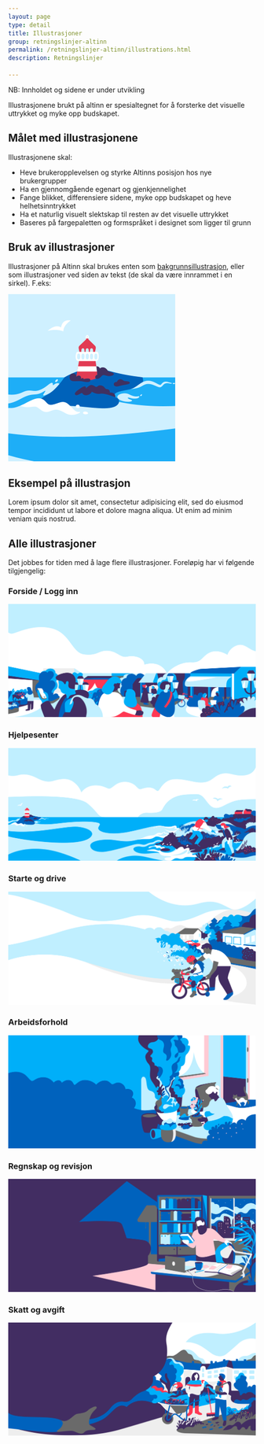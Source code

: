```yaml
---
layout: page
type: detail
title: Illustrasjoner
group: retningslinjer-altinn
permalink: /retningslinjer-altinn/illustrations.html
description: Retningslinjer

---
```


<div id="alert-no-arrow" class="a-message a-message-error a-message--arrow-off a-message--fullwidth mb-2 a-py-minus-1">
  NB: Innholdet og sidene er under utvikling
</div>

<p class="a-leadText a-fontBold">Illustrasjonene brukt på altinn er spesialtegnet for å forsterke det visuelle uttrykket og myke opp budskapet.</p>

## Målet med illustrasjonene
Illustrasjonene skal:
- Heve brukeropplevelsen og styrke Altinns posisjon hos nye brukergrupper
- Ha en gjennomgående egenart og gjenkjennelighet
- Fange blikket, differensiere sidene, myke opp budskapet og heve helhetsinntrykket
- Ha et naturlig visuelt slektskap til resten av det visuelle uttrykket
- Baseres på fargepaletten og formspråket i designet som ligger til grunn

## Bruk av illustrasjoner
Illustrasjoner på Altinn skal brukes enten som [bakgrunnsillustrasjon](../komponenter/bilder-og-media/bakgrunnsillustrasjon.html), eller som illustrasjoner ved siden av tekst (de skal da være innrammet i en sirkel). F.eks:

<div class="a-card a-cardImage mt-3 mb-5">
  <img src="../images/temp-placeholder.svg" alt="Illustrasjon">

  <div class="a-cardImage-text">
    <h2>Eksempel på illustrasjon</h2>
    <p>Lorem ipsum dolor sit amet, consectetur adipisicing elit, sed do eiusmod tempor incididunt ut labore et dolore magna aliqua. Ut enim ad minim veniam quis nostrud. </p>
  </div>
</div>

## Alle illustrasjoner
Det jobbes for tiden med å lage flere illustrasjoner. Foreløpig har vi følgende tilgjengelig:

### Forside / Logg inn
![Illustrasjon for forside](../images/illustrasjon_logginn.svg)

### Hjelpesenter
![Illustrasjon for Hjelpesidene](../images/illustrasjon_hjelp.svg)

### Starte og drive
![Illustrasjon for Starte og drive](../images/illustrasjon_starte_og_drive.svg)

### Arbeidsforhold
![Illustrasjon for Arbeidsforhold](../images/illustrasjon_arbeidsforhold.svg)

### Regnskap og revisjon
![Illustrasjon for Regnskap og revisjon](../images/illustrasjon_regnskap_og_revisjon.svg)

### Skatt og avgift
![Illustrasjon for Skatt og avgift](../images/illustrasjon_skatt_og_avgift.svg)
